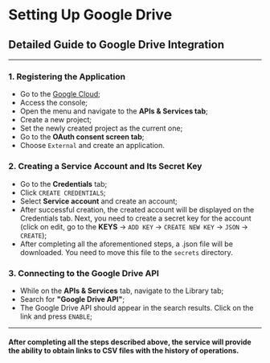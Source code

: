 # Setting Up Google Drive
## Detailed Guide to Google Drive Integration

---

### 1. Registering the Application
* Go to the [Google Cloud](https://cloud.google.com/);
* Access the console;
* Open the menu and navigate to the **APIs & Services tab**;
* Create a new project;
* Set the newly created project as the current one;
* Go to the **OAuth consent screen tab**;
* Choose `External` and create an application.

### 2. Creating a Service Account and Its Secret Key
* Go to the **Credentials** tab;
* Click `CREATE CREDENTIALS`;
* Select **Service account** and create an account;
* After successful creation, the created account will be displayed on the Credentials tab.
Next, you need to create a secret key for the account (click on edit, go to the **KEYS** -> `ADD KEY` -> `CREATE NEW KEY` -> `JSON` -> `CREATE`);
* After completing all the aforementioned steps, a .json file will be downloaded. You need to move this file to the `secrets` directory.

### 3. Connecting to the Google Drive API
* While on the **APIs & Services** tab, navigate to the Library tab;
* Search for **"Google Drive API"**;
* The Google Drive API should appear in the search results. Click on the link and press `ENABLE`;

---
   
#### After completing all the steps described above, the service will provide the ability to obtain links to CSV files with the history of operations.